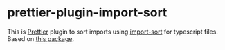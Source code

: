 # prettier-plugin-import-sort

This is [Prettier] plugin to sort imports using [import-sort] for typescript files. Based on [this package](https://github.com/ggascoigne/prettier-plugin-import-sort).

[prettier]: https://github.com/prettier/prettier
[import-sort]: https://github.com/renke/import-sort
[prettier-plugin-import-sort]: https://github.com/ggascoigne/prettier-plugin-import-sort
